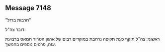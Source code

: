 ## Message 7148

"חרבות ברזל"

דובר צה"ל:

ראשוני: צה"ל תוקף כעת תקיפה נרחבת במוקדים רבים של ארגון הטרור חמאס ברצועת עזה, פרטים נוספים בהמשך.

